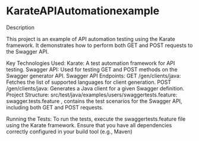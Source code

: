 # KarateAPIAutomationexample

Description

This project is an example of API automation testing using the Karate framework. It demonstrates how to perform both GET and POST requests to the Swagger API.

Key Technologies Used:
Karate: A test automation framework for API testing.
Swagger API: Used for testing GET and POST methods on the Swagger generator API.
Swagger API Endpoints:
GET /gen/clients/java: Fetches the list of supported languages for client generation.
POST /gen/clients/java: Generates a Java client for a given Swagger definition.
Project Structure:
src/test/java/examples/users/swaggertests.feature:
swagger.tests.feature , contains the test scenarios for the Swagger API, including both GET and POST requests.


Running the Tests:
To run the tests, execute the swaggertests.feature file using the Karate framework. Ensure that you have all dependencies correctly configured in your build tool (e.g., Maven)
